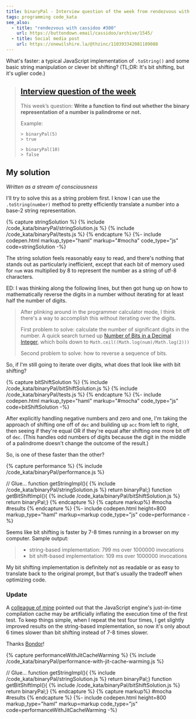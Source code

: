 ```yaml
---
title: binaryPal - Interview question of the week from rendezvous with cassidoo
tags: programming code_kata
see_also:
  - title: "rendezvous with cassidoo #300"
    url: https://buttondown.email/cassidoo/archive/1545/
  - title: Social media post
    url: https://onewilshire.la/@thzinc/110393342081189088
---
```


What's faster: a typical JavaScript implementation of `.toString()` and some basic string manipulation or clever bit shifting? (TL;DR: It's bit shifting, but it's uglier code.)

> ## [Interview question of the week](https://buttondown.email/cassidoo/archive/1545/)
>
> This week’s question:
> **Write a function to find out whether the binary representation of a number is palindrome or not.**
>
> Example:
>
> ```
> > binaryPal(5)
> > true
>
> > binaryPal(10)
> > false
> ```

## My solution

_Written as a stream of consciousness_

I'll try to solve this as a string problem first. I know I can use the `.toString(number)` method to pretty efficiently translate a number into a base-2 string representation.

{% capture stringSolution %}
{% include /code_kata/binaryPal/stringSolution.js %}
{% include /code_kata/binaryPal/tests.js %}
{% endcapture %}
{%- include codepen.html markup_type="haml" markup="#mocha" code_type="js" code=stringSolution -%}

The string solution feels reasonably easy to read, and there's nothing that stands out as particularly inefficient, except that each bit of memory used for `num` was multiplied by 8 to represent the number as a string of utf-8 characters.

ED: I was thinking along the following lines, but then got hung up on how to mathematically reverse the digits in a number without iterating for at least half the number of digits.

> After plinking around in the programmer calculator mode, I think there's a way to accomplish this without iterating over the digits.
>
> First problem to solve: calculate the number of significant digits in the number. A quick search turned up [Number of Bits in a Decimal Integer](https://www.exploringbinary.com/number-of-bits-in-a-decimal-integer/), which boils down to `Math.ceil((Math.log(num)/Math.log(2)))`
>
> Second problem to solve: how to reverse a sequence of bits.

So, if I'm still going to iterate over digits, what does that look like with bit shifting?

{% capture bitShiftSolution %}
{% include /code_kata/binaryPal/bitShiftSolution.js %}
{% include /code_kata/binaryPal/tests.js %}
{% endcapture %}
{%- include codepen.html markup_type="haml" markup="#mocha" code_type="js" code=bitShiftSolution -%}

After explicitly handling negative numbers and zero and one, I'm taking the approach of shifting one off of `dec` and building up `acc` from left to right, then seeing if they're equal OR if they're equal after shifting one more bit off of `dec`. (This handles odd numbers of digits because the digit in the middle of a palindrome doesn't change the outcome of the result.)

So, is one of these faster than the other?

{% capture performance %}
{% include /code_kata/binaryPal/performance.js %}

// Glue...
function getStringImpl(){
{% include /code_kata/binaryPal/stringSolution.js %}
return binaryPal;}
function getBitShiftImpl(){
{% include /code_kata/binaryPal/bitShiftSolution.js %}
return binaryPal;}
{% endcapture %}
{% capture markup%}
#mocha
#results
{% endcapture %}
{%- include codepen.html height=800 markup_type="haml" markup=markup code_type="js" code=performance -%}

Seems like bit shifting is faster by 7-8 times running in a browser on my computer. Sample output:

> - string-based implementation: 799 ms over 1000000 invocations
> - bit shift-based implementation: 109 ms over 1000000 invocations

My bit shifting implementation is definitely not as readable or as easy to translate back to the original prompt, but that's usually the tradeoff when optimizing code.

### Update

A [colleague of mine][bondor] pointed out that the JavaScript engine's just-in-time compilation cache may be artificially inflating the execution time of the first test. To keep things simple, when I repeat the test four times, I get slightly improved results on the string-based implementation, so now it's only about 6 times slower than bit shifting instead of 7-8 times slower.

Thanks [Bondor]!

{% capture performanceWithJitCacheWarming %}
{% include /code_kata/binaryPal/performance-with-jit-cache-warming.js %}

// Glue...
function getStringImpl(){
{% include /code_kata/binaryPal/stringSolution.js %}
return binaryPal;}
function getBitShiftImpl(){
{% include /code_kata/binaryPal/bitShiftSolution.js %}
return binaryPal;}
{% endcapture %}
{% capture markup%}
#mocha
#results
{% endcapture %}
{%- include codepen.html height=800 markup_type="haml" markup=markup code_type="js" code=performanceWithJitCacheWarming -%}

[bondor]: https://www.linkedin.com/in/stephenbondor/
